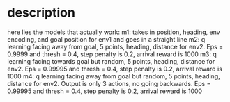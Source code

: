 # description

here lies the models that actually work:
    m1: takes in position, heading, env encoding, and goal position for env1 and goes in a straight line
    m2: q learning facing away from goal, 5 points, heading, distance for env2. Eps = 0.9999 and thresh = 0.4, step penalty is 0.2, arrival reward is 1000
    m3: q learning facing towards goal but random, 5 points, heading, distance for env2. Eps = 0.99995 and thresh = 0.4, step penalty is 0.2, arrival reward is 1000
    m4: q learning facing away from goal but random, 5 points, heading, distance for env2. Output is only 3 actions, no going backwards. Eps = 0.99995 and thresh = 0.4, step penalty is 0.2, arrival reward is 1000